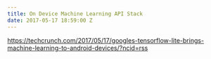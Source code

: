 ```yaml
---
title: On Device Machine Learning API Stack
date: 2017-05-17 18:59:00 Z
---
```


https://techcrunch.com/2017/05/17/googles-tensorflow-lite-brings-machine-learning-to-android-devices/?ncid=rss
